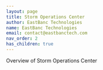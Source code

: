 ```yaml
---
layout: page
title: Storm Operations Center
author: EastBanc Technologies
name: EastBanc Technologies
email: contact@eastbanctech.com
nav_order: 2
has_children: true
---
```


Overview of Storm Operations Center
